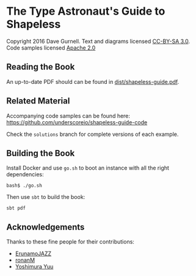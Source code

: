 # The Type Astronaut's Guide to Shapeless

Copyright 2016 Dave Gurnell.
Text and diagrams licensed [CC-BY-SA 3.0][text-license].
Code samples licensed [Apache 2.0][code-license]

## Reading the Book

An up-to-date PDF should can be found in [dist/shapeless-guide.pdf][pdf].

## Related Material

Accompanying code samples can be found here:<br>
https://github.com/underscoreio/shapeless-guide-code

Check the `solutions` branch for complete versions of each example.

## Building the Book

Install Docker and use `go.sh` to boot an instance
with all the right dependencies:

~~~
bash$ ./go.sh
~~~

Then use `sbt` to build the book:

~~~
sbt pdf
~~~

## Acknowledgements

Thanks to these fine people for their contributions:

- [ErunamoJAZZ](https://github.com/ErunamoJAZZ)
- [ronanM](https://github.com/ronanM)
- [Yoshimura Yuu](https://github.com/y-yu)

[text-license]: https://creativecommons.org/licenses/by-sa/3.0/
[code-license]: http://www.apache.org/licenses/LICENSE-2.0
[shapeless]: https://github.com/milessabin/shapeless
[pdf]: https://github.com/underscoreio/shapeless-guide/blob/develop/dist/shapeless-guide.pdf
[slides]: https://github.com/davegurnell/shapeless-guide-slides
[code]: https://github.com/underscoreio/shapeless-guide-code
